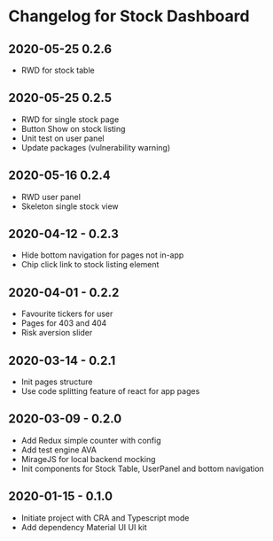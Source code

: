 # Changelog for Stock Dashboard

## 2020-05-25 0.2.6

- RWD for stock table

## 2020-05-25 0.2.5

- RWD for single stock page
- Button Show on stock listing
- Unit test on user panel
- Update packages (vulnerability warning)

## 2020-05-16 0.2.4

- RWD user panel
- Skeleton single stock view

## 2020-04-12 - 0.2.3

- Hide bottom navigation for pages not in-app
- Chip click link to stock listing element

## 2020-04-01 - 0.2.2

- Favourite tickers for user
- Pages for 403 and 404
- Risk aversion slider

## 2020-03-14 - 0.2.1

- Init pages structure
- Use code splitting feature of react for app pages

## 2020-03-09 - 0.2.0

- Add Redux simple counter with config
- Add test engine AVA
- MirageJS for local backend mocking
- Init components for Stock Table, UserPanel and bottom navigation

## 2020-01-15 - 0.1.0

- Initiate project with CRA and Typescript mode
- Add dependency Material UI UI kit
